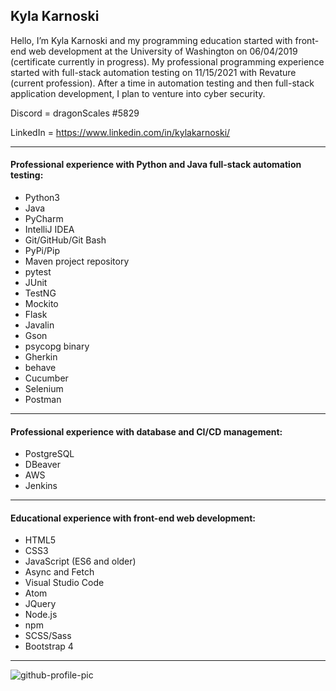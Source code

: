 ## Kyla Karnoski

Hello, I’m Kyla Karnoski and my programming education started with front-end web development at the University of Washington on 06/04/2019 (certificate currently in progress). My professional programming experience started with full-stack automation testing on 11/15/2021 with Revature (current profession). After a time in automation testing and then full-stack application development, I plan to venture into cyber security.


Discord = dragonScales #5829

LinkedIn = https://www.linkedin.com/in/kylakarnoski/


------------
#### Professional experience with Python and Java full-stack automation testing:
 - Python3
 - Java
 - PyCharm
 - IntelliJ IDEA
 - Git/GitHub/Git Bash
 - PyPi/Pip
 - Maven project repository
 - pytest
 - JUnit
 - TestNG
 - Mockito
 - Flask
 - Javalin
 - Gson
 - psycopg binary
 - Gherkin
 - behave
 - Cucumber
 - Selenium
 - Postman


------------
#### Professional experience with database and CI/CD management:
 - PostgreSQL
 - DBeaver
 - AWS
 - Jenkins


------------
#### Educational experience with front-end web development:
 - HTML5
 - CSS3
 - JavaScript (ES6 and older)
 - Async and Fetch
 - Visual Studio Code
 - Atom
 - JQuery
 - Node.js
 - npm
 - SCSS/Sass
 - Bootstrap 4


------------
![github-profile-pic](https://user-images.githubusercontent.com/82429567/158668590-86d35d1f-b2bc-4b50-b4cf-14a3b28be4b6.jpg)
